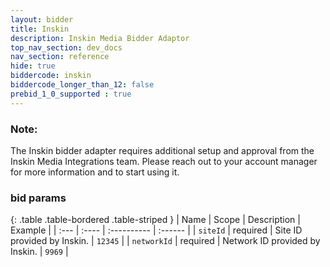 ```yaml
---
layout: bidder
title: Inskin
description: Inskin Media Bidder Adaptor
top_nav_section: dev_docs
nav_section: reference
hide: true
biddercode: inskin
biddercode_longer_than_12: false
prebid_1_0_supported : true
---
```


### Note:
The Inskin bidder adapter requires additional setup and approval from the Inskin Media Integrations team. Please reach out to your account manager for more information and to start using it.

### bid params

{: .table .table-bordered .table-striped }
| Name              | Scope    | Description                                             | Example                                       |
| :---              | :----    | :----------                                             | :------                                       |
| `siteId`          | required | Site ID provided by Inskin.                             | `12345`                                       |
| `networkId`       | required | Network ID provided by Inskin.                          | `9969`                                        |
